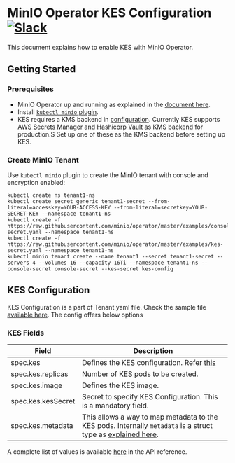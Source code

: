 # MinIO Operator KES Configuration [![Slack](https://slack.min.io/slack?type=svg)](https://slack.min.io)

This document explains how to enable KES with MinIO Operator.

## Getting Started

### Prerequisites

- MinIO Operator up and running as explained in the [document here](https://github.com/minio/operator#operator-setup).
- Install [`kubectl minio` plugin](https://github.com/minio/operator/tree/master/kubectl-minio#install-plugin).
- KES requires a KMS backend in [configuration](https://raw.githubusercontent.com/minio/operator/master/examples/kes-secret.yaml). Currently KES supports [AWS Secrets Manager](https://github.com/minio/kes/wiki/AWS-SecretsManager) and [Hashicorp Vault](https://github.com/minio/kes/wiki/Hashicorp-Vault-Keystore) as KMS backend for production.S Set up one of these as the KMS backend before setting up KES.

### Create MinIO Tenant

Use `kubectl minio` plugin to create the MinIO tenant with console and encryption enabled:

```
kubectl create ns tenant1-ns
kubectl create secret generic tenant1-secret --from-literal=accesskey=YOUR-ACCESS-KEY --from-literal=secretkey=YOUR-SECRET-KEY --namespace tenant1-ns
kubectl create -f https://raw.githubusercontent.com/minio/operator/master/examples/console-secret.yaml --namespace tenant1-ns
kubectl create -f https://raw.githubusercontent.com/minio/operator/master/examples/kes-secret.yaml --namespace tenant1-ns
kubectl minio tenant create --name tenant1 --secret tenant1-secret --servers 4 --volumes 16 --capacity 16Ti --namespace tenant1-ns --console-secret console-secret --kes-secret kes-config
```

## KES Configuration

KES Configuration is a part of Tenant yaml file. Check the sample file [available here](https://raw.githubusercontent.com/minio/operator/master/examples/tenant-encryption.yaml). The config offers below options

### KES Fields

| Field              | Description                                                                                                                                                                       |
|--------------------|-----------------------------------------------------------------------------------------------------------------------------------------------------------------------------------|
| spec.kes           | Defines the KES configuration. Refer [this](https://github.com/minio/kes)                                                                                                         |
| spec.kes.replicas  | Number of KES pods to be created.                                                                                                                                                 |
| spec.kes.image     | Defines the KES image.                                                                                                                                                            |
| spec.kes.kesSecret | Secret to specify KES Configuration. This is a mandatory field.                                                                                                                   |
| spec.kes.metadata  | This allows a way to map metadata to the KES pods. Internally `metadata` is a struct type as [explained here](https://godoc.org/k8s.io/apimachinery/pkg/apis/meta/v1#ObjectMeta). |

A complete list of values is available [here](crd.adoc#kesconfig) in the API reference.